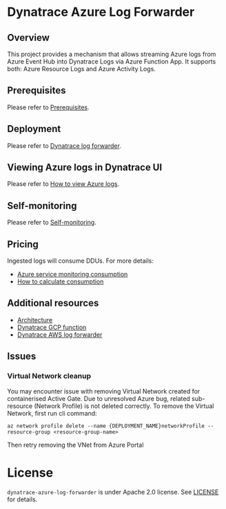 # Dynatrace Azure Log Forwarder
## Overview
 This project provides a mechanism that allows streaming Azure logs from Azure Event Hub into Dynatrace Logs via Azure Function App. It supports both: Azure Resource Logs and Azure Activity Logs.

## Prerequisites
Please refer to [Prerequisites](https://www.dynatrace.com/support/help/shortlink/azure-log-fwd#prerequisites-).
 
## Deployment
Please refer  to [Dynatrace log forwarder](https://www.dynatrace.com/support/help/shortlink/azure-log-fwd).

## Viewing Azure logs in Dynatrace UI
Please refer to [How to view Azure logs](https://www.dynatrace.com/support/help/shortlink/azure-log-fwd#view-azure-logs).

## Self-monitoring
Please refer to [Self-monitoring](https://www.dynatrace.com/support/help/shortlink/azure-log-fwd#self-monitoring-optional).

## Pricing
 Ingested logs will consume DDUs. For more details: 
  - [Azure service monitoring consumption](https://www.dynatrace.com/support/help/reference/monitoring-consumption-calculation/#expand-azure-service-monitoring-consumption-103)
  - [How to calculate consumption](https://www.dynatrace.com/support/help/reference/monitoring-consumption-calculation/log-monitoring-consumption/)

## Additional resources
- [Architecture](Architecture.md)
- [Dynatrace GCP function](https://github.com/dynatrace-oss/dynatrace-gcp-function)
- [Dynatrace AWS log forwarder](https://github.com/dynatrace-oss/dynatrace-aws-log-forwarder)

## Issues 
### Virtual Network cleanup

You may encounter issue with removing Virtual Network created for containerised Active Gate. Due to unresolved Azure bug, related sub-resource (Network Profile) is not deleted correctly. To remove the Virtual Network, first run cli command:

```shell script
az network profile delete --name {DEPLOYMENT_NAME}networkProfile --resource-group <resource-group-name>
```

Then retry removing the VNet from Azure Portal



# License

`dynatrace-azure-log-forwarder` is under Apache 2.0 license. See [LICENSE](LICENSE.md) for details.
